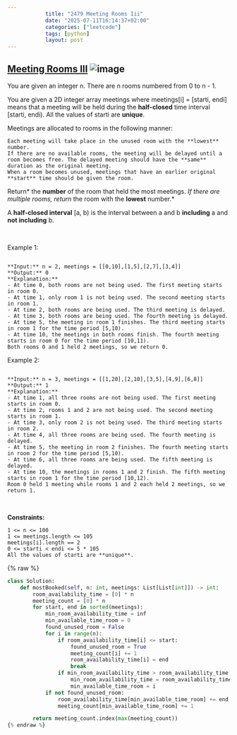 ```yaml
---
            title: "2479 Meeting Rooms Iii"
            date: "2025-07-11T16:14:37+02:00"
            categories: ["leetcode"]
            tags: [python]
            layout: post
---
```

            
## [Meeting Rooms III](https://leetcode.com/problems/meeting-rooms-iii) ![image](https://img.shields.io/badge/Difficulty-Hard-red)

You are given an integer n. There are n rooms numbered from 0 to n - 1.

You are given a 2D integer array meetings where meetings[i] = [starti, endi] means that a meeting will be held during the **half-closed** time interval [starti, endi). All the values of starti are **unique**.

Meetings are allocated to rooms in the following manner:

	Each meeting will take place in the unused room with the **lowest** number.
	If there are no available rooms, the meeting will be delayed until a room becomes free. The delayed meeting should have the **same** duration as the original meeting.
	When a room becomes unused, meetings that have an earlier original **start** time should be given the room.

Return* the **number** of the room that held the most meetings. *If there are multiple rooms, return* the room with the **lowest** number.*

A **half-closed interval** [a, b) is the interval between a and b **including** a and **not including** b.

 

Example 1:

```

**Input:** n = 2, meetings = [[0,10],[1,5],[2,7],[3,4]]
**Output:** 0
**Explanation:**
- At time 0, both rooms are not being used. The first meeting starts in room 0.
- At time 1, only room 1 is not being used. The second meeting starts in room 1.
- At time 2, both rooms are being used. The third meeting is delayed.
- At time 3, both rooms are being used. The fourth meeting is delayed.
- At time 5, the meeting in room 1 finishes. The third meeting starts in room 1 for the time period [5,10).
- At time 10, the meetings in both rooms finish. The fourth meeting starts in room 0 for the time period [10,11).
Both rooms 0 and 1 held 2 meetings, so we return 0. 

```

Example 2:

```

**Input:** n = 3, meetings = [[1,20],[2,10],[3,5],[4,9],[6,8]]
**Output:** 1
**Explanation:**
- At time 1, all three rooms are not being used. The first meeting starts in room 0.
- At time 2, rooms 1 and 2 are not being used. The second meeting starts in room 1.
- At time 3, only room 2 is not being used. The third meeting starts in room 2.
- At time 4, all three rooms are being used. The fourth meeting is delayed.
- At time 5, the meeting in room 2 finishes. The fourth meeting starts in room 2 for the time period [5,10).
- At time 6, all three rooms are being used. The fifth meeting is delayed.
- At time 10, the meetings in rooms 1 and 2 finish. The fifth meeting starts in room 1 for the time period [10,12).
Room 0 held 1 meeting while rooms 1 and 2 each held 2 meetings, so we return 1. 

```

 

**Constraints:**

	1 <= n <= 100
	1 <= meetings.length <= 105
	meetings[i].length == 2
	0 <= starti < endi <= 5 * 105
	All the values of starti are **unique**.

{% raw %}
```python
class Solution:
    def mostBooked(self, n: int, meetings: List[List[int]]) -> int:
        room_availability_time = [0] * n
        meeting_count = [0] * n
        for start, end in sorted(meetings):
            min_room_availability_time = inf
            min_available_time_room = 0
            found_unused_room = False
            for i in range(n):
                if room_availability_time[i] <= start:
                    found_unused_room = True
                    meeting_count[i] += 1
                    room_availability_time[i] = end
                    break
                if min_room_availability_time > room_availability_time[i]:
                    min_room_availability_time = room_availability_time[i]
                    min_available_time_room = i
            if not found_unused_room:
                room_availability_time[min_available_time_room] += end - start
                meeting_count[min_available_time_room] += 1

        return meeting_count.index(max(meeting_count))
{% endraw %}
